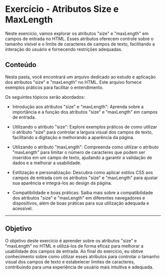 # Exercício - Atributos Size e MaxLength

Neste exercício, vamos explorar os atributos "size" e "maxLength" em campos de entrada no HTML. Esses atributos oferecem controle sobre o tamanho visível e o limite de caracteres de campos de texto, facilitando a interação do usuário e fornecendo restrições adequadas.

## Conteúdo

Nesta pasta, você encontrará um arquivo dedicado ao estudo e aplicação dos atributos "size" e "maxLength" no HTML. Este arquivo fornece exemplos práticos para facilitar o entendimento.

Os seguintes tópicos serão abordados:

- Introdução aos atributos "size" e "maxLength": Aprenda sobre a importância e a função dos atributos "size" e "maxLength" em campos de entrada.

- Utilizando o atributo "size": Explore exemplos práticos de como utilizar o atributo "size" para controlar a largura visual dos campos de texto, facilitando a digitação e melhorando a aparência da página.

- Utilizando o atributo "maxLength": Compreenda como utilizar o atributo "maxLength" para limitar o número de caracteres que podem ser inseridos em um campo de texto, ajudando a garantir a validação de dados e a melhorar a usabilidade.

- Estilização e personalização: Descubra como aplicar estilos CSS aos campos de entrada com os atributos "size" e "maxLength" para ajustar sua aparência e integrá-los ao design da página.

- Compatibilidade e boas práticas: Saiba mais sobre a compatibilidade dos atributos "size" e "maxLength" em diferentes navegadores e dispositivos, além de boas práticas para sua utilização adequada e acessível.

---

## Objetivo

O objetivo deste exercício é aprender sobre os atributos "size" e "maxLength" no HTML e utilizá-los de forma eficaz para melhorar a usabilidade dos campos de entrada. Ao final do exercício, eu obtive conhecimento sobre como utilizar esses atributos para controlar o tamanho visual dos campos de texto e estabelecer limites de caracteres, contribuindo para uma experiência de usuário mais intuitiva e adequada.
